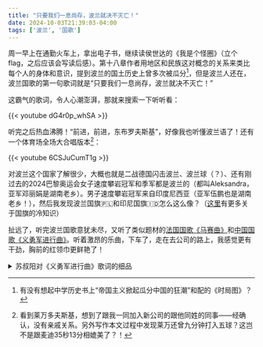 ```yaml
---
title: "只要我们一息尚存，波兰就决不灭亡！"
date: 2024-10-03T21:39:03-04:00
tags: ['波兰', '国歌']
---
```


周一早上在通勤火车上，拿出电子书，继续读侯世达的《我是个怪圈》（立个flag，之后应该会写读后感）。第十八章作者用地区和民族这对概念的关系来类比每个人的身体和意识，提到波兰的国土历史上曾多次被瓜分[^1]，但是波兰人还在，波兰国歌的第一句歌词就是“只要我们一息尚存，波兰就决不灭亡！”

这霸气的歌词，令人心潮澎湃，那就来搜索一下听听看：

{{< youtube dG4r0p_whSA >}}

听完之后热血沸腾！“前进，前进，东布罗夫斯基”，好像我也听懂波兰语了！还有一个体育场全场大合唱版本[^2]：

{{< youtube 6CSJuCumT1g >}}

对波兰这个国家了解很少，大概也就是二战德国闪击波兰、波兰球（？）、还有刚过去的2024巴黎奥运会女子速度攀岩冠军和季军都是波兰的（都叫Aleksandra，亚军邓丽娟是湖南老乡）。男子速度攀岩冠军来自印度尼西亚（亚军伍鹏也是湖南老乡！），然后我发现波兰国旗🇵🇱和印尼国旗🇮🇩怎么这么像？（[这里](https://www.youtube.com/watch?v=ZAwx_fclgHE)有更多关于国旗的冷知识）

扯远了，听完波兰国歌意犹未尽，又听了类似题材的[法国国歌《马赛曲》](https://www.youtube.com/watch?v=CgZu-ibERcI)和[中国国歌《义勇军进行曲》](https://www.youtube.com/watch?v=PoebTDqEByg)。听着激昂的乐曲，下车了，走在去公司的路上，我感觉更有干劲，胸前的红领巾更鲜艳了！

<details>
  <summary>苏叔阳对《义勇军进行曲》歌词的细品</summary>

- 起来，不愿做奴隶的人们
    - 如果你愿意做奴隶，不用起来了
    - 这些起来的人也没有办法了，不起来就要做奴隶了
- 把我们的血肉，筑成我们新的长城
    - 长城已经是用我们的血肉筑成的，现在还需要筑一个新的
- 中华民族到了最危险的时候，每个人被迫着发出最后的吼声
    - 最危险、被迫、最后。最后的吼声都是被迫发出的
    - 我们已经忍耐到极限，实在是活不下去了
- 起来，我们万众一心，冒着敌人的炮火，前进
    - 不一定是反侵略，可能是逃荒，不管怎么样，还得“冒着敌人的炮火”
- [来源](https://youtu.be/S7kMLNeEdho?feature=shared&t=512)
</details>

[^1]: 有没有想起中学历史书上“帝国主义掀起瓜分中国的狂潮”和配的《时局图》？
[^2]: 看到莱万多夫斯基，想到了跟我一同加入新公司的跟他同姓的同事——经确认，没有亲戚关系。另外写作本文过程中发现莱万还曾九分钟打入五球？这岂不是跟麦迪35秒13分相媲美了？！
